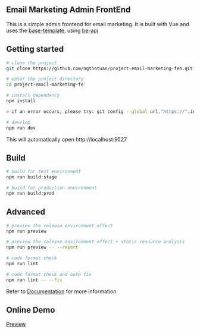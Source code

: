 ## Email Marketing Admin FrontEnd

This is a simple admin frontend for email marketing. It is built with Vue and uses the [base-template](https://github.com/ngthotuan/vue-element-admin), using [be-api](https://github.com/ngthotuan/project-email-marketing-be)

## Getting started

```bash
# clone the project
git clone https://github.com/ngthotuan/project-email-marketing-fen.git

# enter the project directory
cd project-email-marketing-fe

# install dependency
npm install

> if an error occurs, please try: git config --global url."https://".insteadOf git:// 

# develop
npm run dev
```

This will automatically open http://localhost:9527

## Build

```bash
# build for test environment
npm run build:stage

# build for production environment
npm run build:prod
```

## Advanced

```bash
# preview the release environment effect
npm run preview

# preview the release environment effect + static resource analysis
npm run preview -- --report

# code format check
npm run lint

# code format check and auto fix
npm run lint -- --fix
```

Refer to [Documentation](https://panjiachen.github.io/vue-element-admin-site/guide/essentials/deploy.html) for more information


## Online Demo

[Preview](https://panjiachen.github.io/vue-element-admin)